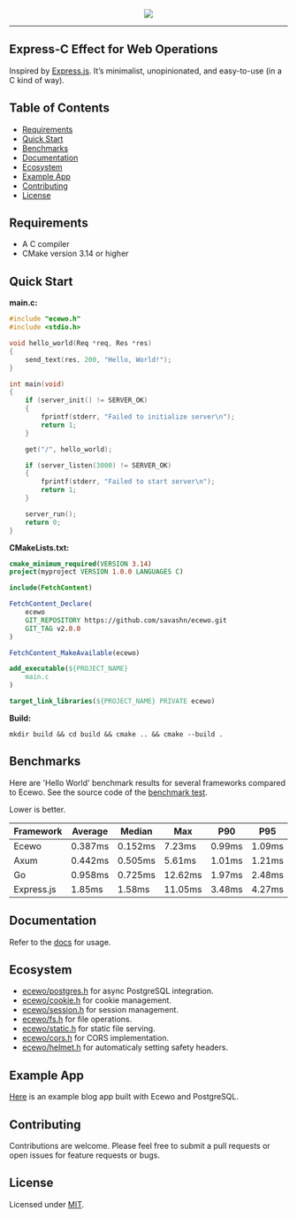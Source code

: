 <div align="center">
    <a href="https://ecewo.vercel.app">
        <img src="https://raw.githubusercontent.com/savashn/ecewo/main/assets/ecewo.svg" />
    </a>
</div>

<hr />

## Express-C Effect for Web Operations

Inspired by [Express.js](https://expressjs.com/). It’s minimalist, unopinionated, and easy-to-use (in a C kind of way).

## Table of Contents

- [Requirements](#requirements)
- [Quick Start](#quick-start)
- [Benchmarks](#benchmarks)
- [Documentation](#documentation)
- [Ecosystem](#ecosystem)
- [Example App](#example-app)
- [Contributing](#contributing)
- [License](#license)

## Requirements

- A C compiler
- CMake version 3.14 or higher

## Quick Start

**main.c:**
```c
#include "ecewo.h"
#include <stdio.h>

void hello_world(Req *req, Res *res)
{
    send_text(res, 200, "Hello, World!");
}

int main(void)
{
    if (server_init() != SERVER_OK)
    {
        fprintf(stderr, "Failed to initialize server\n");
        return 1;
    }

    get("/", hello_world);

    if (server_listen(3000) != SERVER_OK)
    {
        fprintf(stderr, "Failed to start server\n");
        return 1;
    }

    server_run();
    return 0;
}
```

**CMakeLists.txt:**
```cmake
cmake_minimum_required(VERSION 3.14)
project(myproject VERSION 1.0.0 LANGUAGES C)

include(FetchContent)

FetchContent_Declare(
    ecewo
    GIT_REPOSITORY https://github.com/savashn/ecewo.git
    GIT_TAG v2.0.0
)

FetchContent_MakeAvailable(ecewo)

add_executable(${PROJECT_NAME}
    main.c
)

target_link_libraries(${PROJECT_NAME} PRIVATE ecewo)
```

**Build:**

```shell
mkdir build && cd build && cmake .. && cmake --build .
```

## Benchmarks

Here are 'Hello World' benchmark results for several frameworks compared to Ecewo. See the source code of the [benchmark test](https://github.com/savashn/ecewo-benchmarks).

Lower is better.

| Framework  | Average | Median  | Max     | P90    | P95    |
| ---------- | ------- | ------- | ------- | ------ | ------ |
| Ecewo      | 0.387ms | 0.152ms | 7.23ms  | 0.99ms | 1.09ms |
| Axum       | 0.442ms | 0.505ms | 5.61ms  | 1.01ms | 1.21ms |
| Go         | 0.958ms | 0.725ms | 12.62ms | 1.97ms | 2.48ms |
| Express.js | 1.85ms  | 1.58ms  | 11.05ms | 3.48ms | 4.27ms |

## Documentation

Refer to the [docs](/docs/) for usage.

## Ecosystem

- [ecewo/postgres.h](/include/ecewo/postgres.h) for async PostgreSQL integration.
- [ecewo/cookie.h](/include/ecewo/cookie.h) for cookie management.
- [ecewo/session.h](/include/ecewo/session.h) for session management.
- [ecewo/fs.h](/include/ecewo/fs.h) for file operations.
- [ecewo/static.h](/include/ecewo/static.h) for static file serving.
- [ecewo/cors.h](/include/ecewo/cors.h) for CORS implementation.
- [ecewo/helmet.h](/include/ecewo/helmet.h) for automaticaly setting safety headers.

## Example App

[Here](https://github.com/savashn/ecewo-example) is an example blog app built with Ecewo and PostgreSQL.

## Contributing

Contributions are welcome. Please feel free to submit a pull requests or open issues for feature requests or bugs.

## License

Licensed under [MIT](./LICENSE).
